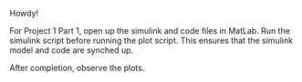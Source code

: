 Howdy! 

For Project 1 Part 1, open up the simulink and code files in MatLab. Run the simulink script before running the plot script. This ensures that the simulink model and code are synched up.

After completion, observe the plots. 
